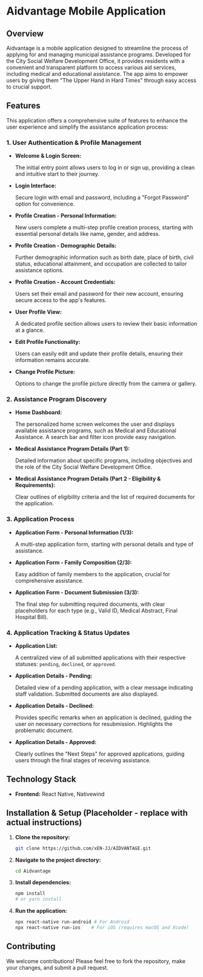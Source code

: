 # Aidvantage Mobile Application

## Overview

Aidvantage is a mobile application designed to streamline the process of applying for and managing municipal assistance programs. Developed for the City Social Welfare Development Office, it provides residents with a convenient and transparent platform to access various aid services, including medical and educational assistance. The app aims to empower users by giving them "The Upper Hand in Hard Times" through easy access to crucial support.

## Features

This application offers a comprehensive suite of features to enhance the user experience and simplify the assistance application process:

### 1. User Authentication & Profile Management

* **Welcome & Login Screen:**
  
    The initial entry point allows users to log in or sign up, providing a clean and intuitive start to their journey.

* **Login Interface:**

    Secure login with email and password, including a "Forgot Password" option for convenience.

* **Profile Creation - Personal Information:**

    New users complete a multi-step profile creation process, starting with essential personal details like name, gender, and address.

* **Profile Creation - Demographic Details:**

    Further demographic information such as birth date, place of birth, civil status, educational attainment, and occupation are collected to tailor assistance options.

* **Profile Creation - Account Credentials:**

    Users set their email and password for their new account, ensuring secure access to the app's features.

* **User Profile View:**

    A dedicated profile section allows users to review their basic information at a glance.

* **Edit Profile Functionality:**

    Users can easily edit and update their profile details, ensuring their information remains accurate.

* **Change Profile Picture:**
 
    Options to change the profile picture directly from the camera or gallery.

### 2. Assistance Program Discovery

* **Home Dashboard:**

    The personalized home screen welcomes the user and displays available assistance programs, such as Medical and Educational Assistance. A search bar and filter icon provide easy navigation.

* **Medical Assistance Program Details (Part 1):**

    Detailed information about specific programs, including objectives and the role of the City Social Welfare Development Office.

* **Medical Assistance Program Details (Part 2 - Eligibility & Requirements):**

    Clear outlines of eligibility criteria and the list of required documents for the application.

### 3. Application Process

* **Application Form - Personal Information (1/3):**

    A multi-step application form, starting with personal details and type of assistance.

* **Application Form - Family Composition (2/3):**

    Easy addition of family members to the application, crucial for comprehensive assistance.

* **Application Form - Document Submission (3/3):**

    The final step for submitting required documents, with clear placeholders for each type (e.g., Valid ID, Medical Abstract, Final Hospital Bill).

### 4. Application Tracking & Status Updates

* **Application List:**

    A centralized view of all submitted applications with their respective statuses: `pending`, `declined`, or `approved`.

* **Application Details - Pending:**

    Detailed view of a pending application, with a clear message indicating staff validation. Submitted documents are also displayed.

* **Application Details - Declined:**

    Provides specific remarks when an application is declined, guiding the user on necessary corrections for resubmission. Highlights the problematic document.

* **Application Details - Approved:**

    Clearly outlines the "Next Steps" for approved applications, guiding users through the final stages of receiving assistance.

## Technology Stack

* **Frontend:** React Native, Nativewind

## Installation & Setup (Placeholder - replace with actual instructions)

1.  **Clone the repository:**
    ```bash
    git clone https://github.com/xEN-JJ/AIDVANTAGE.git
    ```
2.  **Navigate to the project directory:**
    ```bash
    cd Aidvantage
    ```
3.  **Install dependencies:**
    ```bash
    npm install
    # or yarn install
    ```
4.  **Run the application:**
    ```bash
    npx react-native run-android # For Android
    npx react-native run-ios    # For iOS (requires macOS and Xcode)
    ```

## Contributing

We welcome contributions! Please feel free to fork the repository, make your changes, and submit a pull request.

